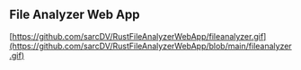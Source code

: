 ## File Analyzer Web App

<!--[![Watch the video](https://raw.githubusercontent.com/sarcDV/RustFileAnalyzerWebApp/main/thumbnail.jpg)](https://raw.githubusercontent.com/sarcDV/RustFileAnalyzerWebApp/main/fileanalyzer.mp4)-->
[https://github.com/sarcDV/RustFileAnalyzerWebApp/fileanalyzer.gif](https://github.com/sarcDV/RustFileAnalyzerWebApp/blob/main/fileanalyzer.gif)

